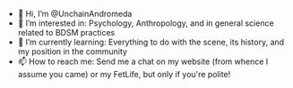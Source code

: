 - 👋 Hi, I’m @UnchainAndromeda
- 👀 I’m interested in: Psychology, Anthropology, and in general science related to BDSM practices
- 🌱 I’m currently learning: Everything to do with the scene, its history, and my position in the community
- 📫 How to reach me: Send me a chat on my website (from whence I assume you came) or my FetLife, but only if you're polite!

